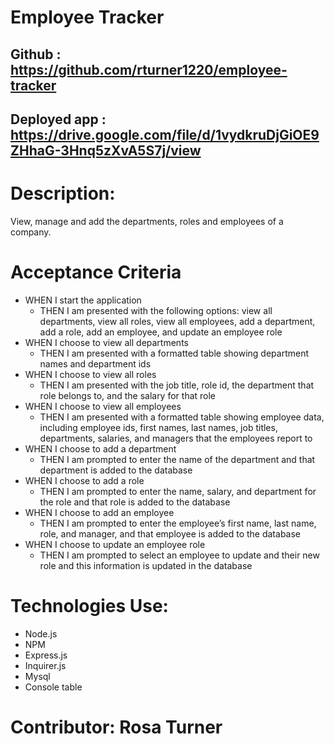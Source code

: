 # Employee Tracker

## Github : https://github.com/rturner1220/employee-tracker
## Deployed app : https://drive.google.com/file/d/1vydkruDjGiOE9ZHhaG-3Hnq5zXvA5S7j/view

# Description:
View, manage and add the departments, roles and employees of a company.

# Acceptance Criteria
* WHEN I start the application
    - THEN I am presented with the following options: view all departments, view all roles, view all employees, add a department, add a role, add an employee, and update an employee role
* WHEN I choose to view all departments
    - THEN I am presented with a formatted table showing department names and department ids
* WHEN I choose to view all roles
    - THEN I am presented with the job title, role id, the department that role belongs to, and the salary for that role
* WHEN I choose to view all employees
    - THEN I am presented with a formatted table showing employee data, including employee ids, first names, last names, job titles, departments, salaries, and managers that the employees report to
* WHEN I choose to add a department
    - THEN I am prompted to enter the name of the department and that department is added to the database
* WHEN I choose to add a role
    - THEN I am prompted to enter the name, salary, and department for the role and that role is added to the database
* WHEN I choose to add an employee
    - THEN I am prompted to enter the employee’s first name, last name, role, and manager, and that employee is added to the database
* WHEN I choose to update an employee role
    - THEN I am prompted to select an employee to update and their new role and this information is updated in the database

# Technologies Use:
* Node.js
* NPM
* Express.js
* Inquirer.js
* Mysql
* Console table

# Contributor: Rosa Turner
